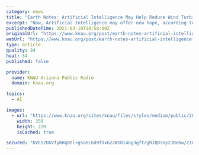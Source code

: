 ```yaml
---
category: news
title: "Earth Notes: Artificial Intelligence May Help Reduce Wind Turbine Bird Deaths"
excerpt: "Now, Artificial Intelligence may offer new hope, according to a study published last month in the Journal of Applied Ecology. Researchers from the Peregrine Fund, EcoSystems Technology, Inc., and the U.S. Geological Survey have been testing an automated ..."
publishedDateTime: 2021-03-10T14:58:00Z
originalUrl: "https://www.knau.org/post/earth-notes-artificial-intelligence-may-help-reduce-wind-turbine-bird-deaths"
webUrl: "https://www.knau.org/post/earth-notes-artificial-intelligence-may-help-reduce-wind-turbine-bird-deaths"
type: article
quality: 34
heat: 34
published: false

provider:
  name: KNAU Arizona Public Radio
  domain: knau.org

topics:
  - AI

images:
  - url: "https://www.knau.org/sites/knau/files/styles/medium/public/202103/wind.jpg"
    width: 350
    height: 220
    isCached: true

secured: "DVESZOXVfyKHq8tl+gsoHLGd9fOxGzzW1Oi4Gg3gftZgRJQBsUy2JBe6w/Z1C5E+/TyJ2vsBDJBLQ3Vm+sG9UMyIwC4CWMfniM1Xay95esuBkkteD3/ZUf1lAkPVqz56YvNS3dXZe3ULMMDsE+fWdKGnwAsocbTbq3aIuw8uLQZkmaIIAnTH8TkJCVNAVYpCk2ZznWg+skzFMs7BPWFYfixZL1x/csZRhF2fZtiw6vbl6pq8SPYvB35BTdkZ5gaDXRcoVUdNLWF3xJA9/47ufKEc+4/uNuF8euVBvHw8se9XDGjErda/Z9dH9SPgn2dus5yoRntvS/JhcAmymzHa0vpLgkk+l1VEdtSM6hrhAHM=;Pr85Jh599VkbkcRT5MlXJw=="
---
```



